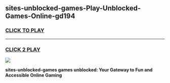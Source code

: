 
## sites-unblocked-games-Play-Unblocked-Games-Online-gd194
<h3>
<a href="https://premium76.site?title=sites-unblocked-games&ref=25A">CLICK TO PLAY</a></h3>
<hr>

<h3>
<a href="https://premium76.site?title=sites-unblocked-games&ref=25A">CLICK 2 PLAY</a>
  
</h3>

<a href="https://premium76.site?title=sites-unblocked-games&ref=25A"><img src="https://clearcache.store/games.png"></a>


**sites-unblocked-games games unblocked: Your Gateway to Fun and Accessible Online Gaming**
